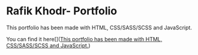 # Rafik Khodr- Portfolio

This portfolio has been made with HTML, CSS/SASS/SCSS and JavaScript.

You can find it here[]([This portfolio has been made with HTML, CSS/SASS/SCSS and JavaScript.](https://rkhodr.github.io/Rafik-Khodr-Portfolio/))


